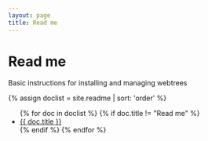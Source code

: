 ```yaml
---
layout: page
title: Read me
---
```


# Read me

Basic instructions for installing and managing webtrees

{% assign doclist = site.readme | sort: 'order' %}
<ul>
    {% for doc in doclist %}
        {% if doc.title != "Read me" %}
            <li><a href="{{ doc.url }}">{{ doc.title }}</a></li>
        {% endif %}
    {% endfor %}
</ul>
